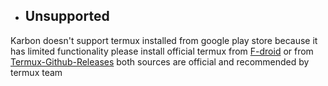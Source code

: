 - ## Unsupported
Karbon doesn't support termux installed from google play store because it has limited functionality
please install official termux from [F-droid](https://f-droid.org/en/packages/com.termux/) or from [Termux-Github-Releases](https://github.com/termux/termux-app/releases/tag/v0.118.1)
both sources are official and recommended by termux team
